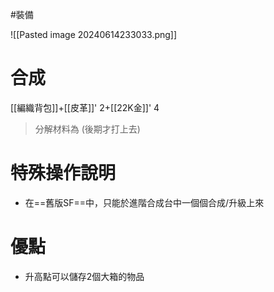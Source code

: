 #裝備 

![[Pasted image 20240614233033.png]]
# 合成
[[編織背包]]+[[皮革]]' 2+[[22K金]]' 4
> 分解材料為
	(後期才打上去)
# 特殊操作說明
- 在==舊版SF==中，只能於進階合成台中一個個合成/升級上來
# 優點
- 升高點可以儲存2個大箱的物品